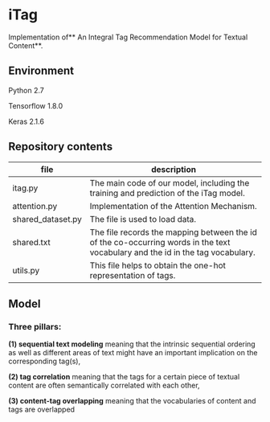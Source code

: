 # iTag
Implementation of** An Integral Tag Recommendation Model for Textual Content**.

## Environment
Python 2.7

Tensorflow 1.8.0

Keras 2.1.6

## Repository contents

| file | description |
| ------ | ------ |
| itag.py | The main code of our model, including the training and prediction of the iTag model. |
| attention.py | Implementation of the Attention Mechanism. |
|shared_dataset.py|The file is used to load data. |
|shared.txt|The file records the mapping between the id of the co-occurring words in the text vocabulary and the id in the tag vocabulary.|
|utils.py|This file helps to obtain the one-hot representation of  tags.|

## Model
### Three pillars:
**(1) sequential text modeling** meaning that the intrinsic sequential ordering as well as different areas of text might have an important implication on the corresponding tag(s),

**(2) tag correlation** meaning that the tags for a certain piece of textual content are often semantically correlated with each other,

**(3) content-tag overlapping** meaning that the vocabularies of content and tags are overlapped